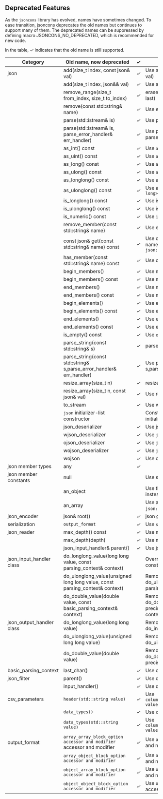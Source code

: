 ## Deprecated Features

As the `jsoncons` library has evolved, names have sometimes changed. To ease transition, jsoncons deprecates the old names but continues to support many of them. The deprecated names can be suppressed by defining macro JSONCONS_NO_DEPRECATED, which is recommended for new code.

In the table, <em>&#x2713;</em> indicates that the old name is still supported.

Category|Old name, now deprecated|<em>&#x2713;</em>|Recommendation
--------|-----------|--------------|------------------------
json|add(size_t index, const json& val)|<em>&#x2713;</em>|Use add(array_iterator pos, const json& val)
    |add(size_t index, json&& val)|<em>&#x2713;</em>|Use add(array_iterator pos, json&& val)
    |remove_range(size_t from_index, size_t to_index)|<em>&#x2713;</em>|erase(array_iterator first, array_iterator last)
    |remove(const std::string& name)|<em>&#x2713;</em>|Use erase(const std::string& name)
    |parse(std::istream& is)|<em>&#x2713;</em>|Use parse_stream(std::istream& is)
    |parse(std::istream& is, parse_error_handler& err_handler)|<em>&#x2713;</em>|Use parse_stream(std::istream& is, parse_error_handler& err_handler)
    |as_int() const|<em>&#x2713;</em>|Use `as<int>`
    |as_uint() const|<em>&#x2713;</em>|Use `as<unsigned int>`
    |as_long() const|<em>&#x2713;</em>|Use `as<long>`
    |as_ulong() const|<em>&#x2713;</em>|Use `as<unsigned long>`
    |as_longlong() const|<em>&#x2713;</em>|Use as_integer or `as<long long>`
    |as_ulonglong() const|<em>&#x2713;</em>|Use as_uinteger or `as<unsigned long long>`
    |is_longlong() const|<em>&#x2713;</em>|Use is_integer() or is<long long>()
    |is_ulonglong() const|<em>&#x2713;</em>|Use is_uinteger() or is<unsigned long long>()
    |is_numeric() const|<em>&#x2713;</em>|Use `is_number()`
    |remove_member(const std::string& name)|<em>&#x2713;</em>|Use erase(const std::string& name)
    |const json& get(const std::string& name) const|<em>&#x2713;</em>|Use const json get(const std::string& name, T default_val) const with default `json::null_type()`
    |has_member(const std::string& name) const|<em>&#x2713;</em>|Use count(const std::string& name)
    |begin_members()|<em>&#x2713;</em>|Use members().begin()
    |begin_members() const|<em>&#x2713;</em>|Use members().begin()
    |end_members()|<em>&#x2713;</em>|Use members().end()
    |end_members() const|<em>&#x2713;</em>|Use members().end()
    |begin_elements()|<em>&#x2713;</em>|Use elements().begin()
    |begin_elements() const|<em>&#x2713;</em>|Use elements().begin()
    |end_elements()|<em>&#x2713;</em>|Use elements().end()
    |end_elements() const|<em>&#x2713;</em>|Use elements().end()
    |is_empty() const|<em>&#x2713;</em>|Use `empty()`
    |parse_string(const std::string& s)|<em>&#x2713;</em>|parse(const std::string& s)
    |parse_string(const std::string& s,parse_error_handler& err_handler)|<em>&#x2713;</em>|Use parse(const std::string& s,parse_error_handler& err_handler)
    |resize_array(size_t n)|<em>&#x2713;</em>|resize(size_t n)
    |resize_array(size_t n, const json& val)|<em>&#x2713;</em>|Use resize(size_t n, const json& val)
    |to_stream|<em>&#x2713;</em>|Use write
    |`json` initializer-list constructor||Construct from `json::array` with initializer-list
    |json_deserializer|<em>&#x2713;</em>|Use json_encoder<json>`
    |wjson_deserializer|<em>&#x2713;</em>|Use `json_encoder<wjson>`
    |ojson_deserializer|<em>&#x2713;</em>|Use `json_encoder<ojson>`
    |wojson_deserializer|<em>&#x2713;</em>|Use `json_encoder<wojson>`
    |wojson|<em>&#x2713;</em>|Use owjson`
json member types|any|<em>&#x2713;</em>|
json member constants|null||Use static member function `json::null()`
    |an_object||Use the default constructor `json()` instead.
    |an_array||Use assignment to `json::array()` or `json::make_array()` instead.
json_encoder|json& root()|<em>&#x2713;</em>|json get_result()
serialization|`output_format`|<em>&#x2713;</em>|Use `serialization_options`
json_reader|max_depth() const|<em>&#x2713;</em>|Use max_nesting_depth() const
    |max_depth(depth)|<em>&#x2713;</em>|Use max_nesting_depth() const
    |json_input_handler& parent()|<em>&#x2713;</em>|Use json_input_handler& input_handler()
json_input_handler class|do_longlong_value(long long value, const parsing_context& context)||Override do_integer_value(int64_t value, const parsing_context& context)
    |do_ulonglong_value(unsigned long long value, const parsing_context& context)||Removed, override do_uinteger_value(uint64_t value, const parsing_context& context)
    |do_double_value(double value, const basic_parsing_context<CharT>& context)||Removed, override do_double_value(double value, uint8_t precision, const basic_parsing_context<CharT>& context)
json_output_handler class|do_longlong_value(long long value)||Removed, override do_integer_value(int64_t value)
    |do_ulonglong_value(unsigned long long value)||Removed, override do_uinteger_value(uint64_t value)
    |do_double_value(double value)||Removed, override do_double_value(double value, uint8_t precision)
basic_parsing_context|last_char()|<em>&#x2713;</em>|Use current_char()
json_filter|parent()|<em>&#x2713;</em>|Use downstream_handler()
           |input_handler()|<em>&#x2713;</em>|Use downstream_handler()
csv_parameters|`header(std::string value)`|<em>&#x2713;</em>|Use `column_names(std::vector<std::string>> value)`
    |`data_types()`|<em>&#x2713;</em>|Use `column_types()`
    |`data_types(std::string value)`|<em>&#x2713;</em>|Use `column_types(std::vector<std::string>> value)`
output_format|`array_array_block_option accessor and modifier` accessor and modifier|<em>&#x2713;</em>|Use `array_array_split_lines` accessor and modifier
    |`array_object_block_option accessor and modifier`|<em>&#x2713;</em>|Use `array_object_split_lines` accessor and modifier
    |`object_array_block_option accessor and modifier`|<em>&#x2713;</em>|Use `object_array_split_lines` accessor and modifier
    |`object_object_block_option accessor and modifier`|<em>&#x2713;</em>|Use `object_object_split_lines` accessor and modifier

